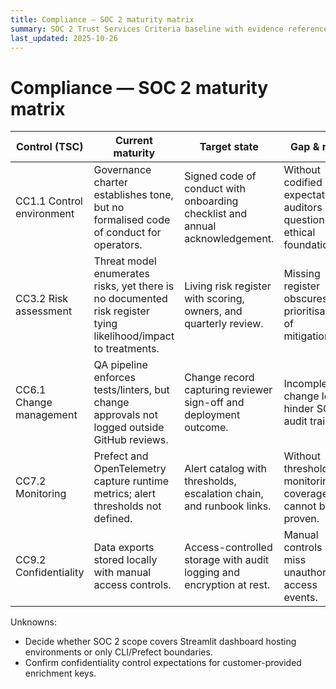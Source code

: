 ```yaml
---
title: Compliance — SOC 2 maturity matrix
summary: SOC 2 Trust Services Criteria baseline with evidence references, owners, and remediation actions.
last_updated: 2025-10-26
---
```


# Compliance — SOC 2 maturity matrix

| Control (TSC)             | Current maturity                                                                                               | Target state                                                                 | Gap & risk                                                               | Risk severity | Evidence                                                                                                                               | Control owner           | Remediation                                                                             |
| ------------------------- | -------------------------------------------------------------------------------------------------------------- | ---------------------------------------------------------------------------- | ------------------------------------------------------------------------ | ------------- | -------------------------------------------------------------------------------------------------------------------------------------- | ----------------------- | --------------------------------------------------------------------------------------- |
| CC1.1 Control environment | Governance charter establishes tone, but no formalised code of conduct for operators.                          | Signed code of conduct with onboarding checklist and annual acknowledgement. | Without codified expectations, auditors may question ethical foundation. | Medium        | [`docs/governance/project-charter.md`](../../governance/project-charter.md).                                                           | Leadership & People Ops | [Backlog: SOC2-001](../remediation-backlog.md#soc2-001-publish-code-of-conduct)         |
| CC3.2 Risk assessment     | Threat model enumerates risks, yet there is no documented risk register tying likelihood/impact to treatments. | Living risk register with scoring, owners, and quarterly review.             | Missing register obscures prioritisation of mitigations.                 | High          | [`docs/security/threat-model.md`](../../security/threat-model.md); risk register to be maintained at `docs/security/risk-register.md`. | Security                | [Backlog: SOC2-002](../remediation-backlog.md#soc2-002-maintain-risk-register)          |
| CC6.1 Change management   | QA pipeline enforces tests/linters, but change approvals not logged outside GitHub reviews.                    | Change record capturing reviewer sign-off and deployment outcome.            | Incomplete change logs hinder SOC 2 audit trail.                         | Medium        | [`.github/workflows/process-data.yml`](../../../.github/workflows/process-data.yml); GitHub PR history.                                | Engineering             | [Backlog: SOC2-003](../remediation-backlog.md#soc2-003-enhance-change-records)          |
| CC7.2 Monitoring          | Prefect and OpenTelemetry capture runtime metrics; alert thresholds not defined.                               | Alert catalog with thresholds, escalation chain, and runbook links.          | Without thresholds, monitoring coverage cannot be proven.                | Medium        | [`docs/metrics/metrics-plan.md`](../../metrics/metrics-plan.md); Prefect telemetry configuration.                                      | Observability           | [Backlog: SOC2-004](../remediation-backlog.md#soc2-004-define-alert-thresholds)         |
| CC9.2 Confidentiality     | Data exports stored locally with manual access controls.                                                       | Access-controlled storage with audit logging and encryption at rest.         | Manual controls may miss unauthorised access events.                     | High          | [`docs/explanations/architecture.md`](../../explanations/architecture.md); export logs to be archived under `dist/logs/access/`.       | Platform                | [Backlog: SOC2-005](../remediation-backlog.md#soc2-005-harden-confidentiality-controls) |

Unknowns:

- Decide whether SOC 2 scope covers Streamlit dashboard hosting environments or only CLI/Prefect boundaries.
- Confirm confidentiality control expectations for customer-provided enrichment keys.
